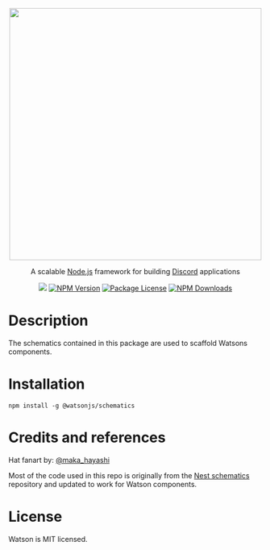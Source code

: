 <p align="center">
  <a href="http://watsonjs.io/" target="blank">
    <img src="https://watsonjs.io/static/logo.png" width="500" />
  </a>
</p>

<p align="center">
  A scalable <a href="https://nodejs.org">Node.js</a> framework for building <a href="https://discord.com">Discord</a> applications
</p>

<p align="center">
  <a href="https://www.npmjs.com/~watsonjs"
    ><img
      src="https://img.shields.io/github/stars/M1CH3L1US/watson-schematics?style=flat-square"
  /></a>
  <a href="https://www.npmjs.com/~watsonjs"
    ><img
      src="https://img.shields.io/npm/v/@watsonjs/schematics.svg?style=flat-square"
      alt="NPM Version"
  /></a>
  <a href="https://www.npmjs.com/~watsonjs"
    ><img
      src="https://img.shields.io/npm/l/@watsonjs/schematics.svg?style=flat-square"
      alt="Package License"
  /></a>
  <a href="https://www.npmjs.com/~watsonjs"
    ><img
      src="https://img.shields.io/npm/dm/@watsonjs/schematics.svg?style=flat-square"
      alt="NPM Downloads"
  /></a>
</p>

# Description

The schematics contained in this package are used to scaffold Watsons components.

# Installation

```
npm install -g @watsonjs/schematics
```

# Credits and references

Hat fanart by: <a href="https://twitter.com/maka_hayashi">@maka_hayashi</a>

Most of the code used in this repo is originally from the <a href="https://github.com/nestjs/schematics">Nest schematics</a> repository and updated to work for Watson components.

# License

Watson is MIT licensed.
